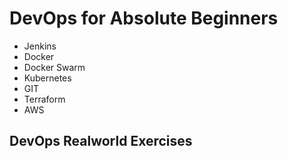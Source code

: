 # DevOps for Absolute Beginners 

- Jenkins 
- Docker
- Docker Swarm 
- Kubernetes 
- GIT 
- Terraform 
- AWS 

## DevOps Realworld Exercises
